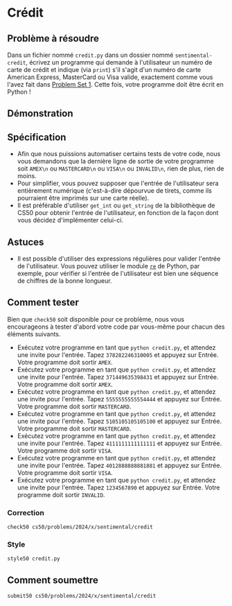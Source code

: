 # Crédit

## Problème à résoudre

Dans un fichier nommé `credit.py` dans un dossier nommé `sentimental-credit`, écrivez un programme qui demande à l'utilisateur un numéro de carte de crédit et indique (via `print`) s'il s'agit d'un numéro de carte American Express, MasterCard ou Visa valide, exactement comme vous l'avez fait dans [Problem Set 1](../../1/). Cette fois, votre programme doit être écrit en Python !

## Démonstration

<script async="" data-autoplay="1" data-cols="100" data-loop="1" data-rows="12" id="asciicast-QYLr1R1RDLO9QkPF2XFODLkq4" src="https://asciinema.org/a/QYLr1R1RDLO9QkPF2XFODLkq4.js"></script>

## Spécification

- Afin que nous puissions automatiser certains tests de votre code, nous vous demandons que la dernière ligne de sortie de votre programme soit `AMEX\n` ou `MASTERCARD\n` ou `VISA\n` ou `INVALID\n`, rien de plus, rien de moins.
- Pour simplifier, vous pouvez supposer que l'entrée de l'utilisateur sera entièrement numérique (c'est-à-dire dépourvue de tirets, comme ils pourraient être imprimés sur une carte réelle).
- Il est préférable d'utiliser `get_int` ou `get_string` de la bibliothèque de CS50 pour obtenir l'entrée de l'utilisateur, en fonction de la façon dont vous décidez d'implémenter celui-ci.

## Astuces

- Il est possible d'utiliser des expressions régulières pour valider l'entrée de l'utilisateur. Vous pouvez utiliser le module [`re`](https://docs.python.org/3/library/re.html) de Python, par exemple, pour vérifier si l'entrée de l'utilisateur est bien une séquence de chiffres de la bonne longueur.

## Comment tester

Bien que `check50` soit disponible pour ce problème, nous vous encourageons à tester d'abord votre code par vous-même pour chacun des éléments suivants.

- Exécutez votre programme en tant que `python credit.py`, et attendez une invite pour l'entrée. Tapez `378282246310005` et appuyez sur Entrée. Votre programme doit sortir `AMEX`.
- Exécutez votre programme en tant que `python credit.py`, et attendez une invite pour l'entrée. Tapez `371449635398431` et appuyez sur Entrée. Votre programme doit sortir `AMEX`.
- Exécutez votre programme en tant que `python credit.py`, et attendez une invite pour l'entrée. Tapez `5555555555554444` et appuyez sur Entrée. Votre programme doit sortir `MASTERCARD`.
- Exécutez votre programme en tant que `python credit.py`, et attendez une invite pour l'entrée. Tapez `5105105105105100` et appuyez sur Entrée. Votre programme doit sortir `MASTERCARD`.
- Exécutez votre programme en tant que `python credit.py`, et attendez une invite pour l'entrée. Tapez `4111111111111111` et appuyez sur Entrée. Votre programme doit sortir `VISA`.
- Exécutez votre programme en tant que `python credit.py`, et attendez une invite pour l'entrée. Tapez `4012888888881881` et appuyez sur Entrée. Votre programme doit sortir `VISA`.
- Exécutez votre programme en tant que `python credit.py`, et attendez une invite pour l'entrée. Tapez `1234567890` et appuyez sur Entrée. Votre programme doit sortir `INVALID`.

### Correction

    check50 cs50/problems/2024/x/sentimental/credit

### Style

    style50 credit.py

## Comment soumettre

    submit50 cs50/problems/2024/x/sentimental/credit